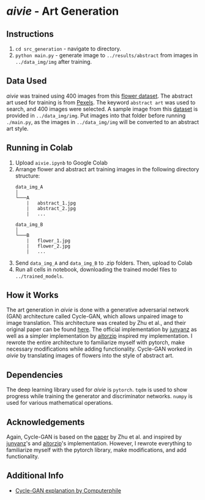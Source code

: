 # ***aivie*** - Art Generation

## Instructions
1. `cd src_generation` - navigate to directory.
2. `python main.py` - generate image to `../results/abstract` from images in `../data_img/img` after training.

## Data Used
*aivie* was trained using 400 images from this [flower dataset](https://www.robots.ox.ac.uk/~vgg/data/flowers/102/index.html). The abstract art used for training is from [Pexels](https://pexels.com). The keyword `abstract art` was used to search, and 400 images were selected. A sample image from this [dataset](https://www.robots.ox.ac.uk/~vgg/data/flowers/102/index.html) is provided in `../data_img/img`. Put images into that folder before running `./main.py`, as the images in `../data_img/img` will be converted to an abstract art style.  


## Running in Colab
1. Upload `aivie.ipynb` to Google Colab
2. Arrange flower and abstract art training images in the following directory structure:
    ```
    data_img_A
    │
    └───A
        |   abstract_1.jpg
        |   abstract_2.jpg
        |   ...

    data_img_B
    │
    └───B
        |   flower_1.jpg
        |   flower_2.jpg
        |   ...
    ```
3. Send `data_img_A` and `data_img_B` to .zip folders. Then, upload to Colab
4. Run all cells in notebook, downloading the trained model files to `../trained_models`.

## How it Works
The art generation in *aivie* is done with a generative adversarial network (GAN) architecture called Cycle-GAN, which allows unpaired image to image translation. This architecture was created by Zhu et al., and their original paper can be found [here](https://arxiv.org/pdf/1703.10593.pdf). The official implementation by [junyanz](https://github.com/junyanz/CycleGAN) as well as a simpler implementation by [aitorzip](https://github.com/aitorzip/PyTorch-CycleGAN) inspired my implementation. I rewrote the entire architecture to familiarize myself with pytorch, make necessary modifications while adding functionality. Cycle-GAN worked in *aivie* by translating images of flowers into the style of abstract art. 

## Dependencies
The deep learning library used for *aivie* is `pytorch`. `tqdm` is used to show progress while training the generator and discriminator networks. `numpy` is used for various mathematical operations. 

## Acknowledgements
Again, Cycle-GAN is based on the [paper](https://arxiv.org/pdf/1703.10593.pdf) by Zhu et al. and inspired by [junyanz](https://github.com/junyanz/CycleGAN)'s and [aitorzip](https://github.com/aitorzip/PyTorch-CycleGAN)'s implementation. However, I rewrote everything to familiarize myself with the pytorch library, make modifications, and add functionality. 

## Additional Info
* [Cycle-GAN explanation by Computerphile](https://www.youtube.com/watch?v=T-lBMrjZ3_0)